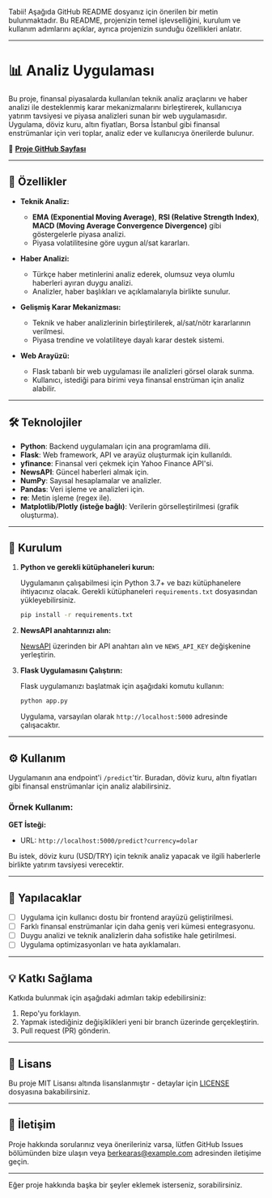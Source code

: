 Tabii! Aşağıda GitHub README dosyanız için önerilen bir metin bulunmaktadır. Bu README, projenizin temel işlevselliğini, kurulum ve kullanım adımlarını açıklar, ayrıca projenizin sunduğu özellikleri anlatır.

---

# 📊 Analiz Uygulaması

Bu proje, finansal piyasalarda kullanılan teknik analiz araçlarını ve haber analizi ile desteklenmiş karar mekanizmalarını birleştirerek, kullanıcıya yatırım tavsiyesi ve piyasa analizleri sunan bir web uygulamasıdır. Uygulama, döviz kuru, altın fiyatları, Borsa İstanbul gibi finansal enstrümanlar için veri toplar, analiz eder ve kullanıcıya önerilerde bulunur.

🔗 **[Proje GitHub Sayfası](https://github.com/Berke-aras/analizUygulamasi)**

---

## 🚀 Özellikler

- **Teknik Analiz:**
  - **EMA (Exponential Moving Average)**, **RSI (Relative Strength Index)**, **MACD (Moving Average Convergence Divergence)** gibi göstergelerle piyasa analizi.
  - Piyasa volatilitesine göre uygun al/sat kararları.
  
- **Haber Analizi:**
  - Türkçe haber metinlerini analiz ederek, olumsuz veya olumlu haberleri ayıran duygu analizi.
  - Analizler, haber başlıkları ve açıklamalarıyla birlikte sunulur.

- **Gelişmiş Karar Mekanizması:**
  - Teknik ve haber analizlerinin birleştirilerek, al/sat/nötr kararlarının verilmesi.
  - Piyasa trendine ve volatiliteye dayalı karar destek sistemi.

- **Web Arayüzü:**
  - Flask tabanlı bir web uygulaması ile analizleri görsel olarak sunma.
  - Kullanıcı, istediği para birimi veya finansal enstrüman için analiz alabilir.

---

## 🛠️ Teknolojiler

- **Python**: Backend uygulamaları için ana programlama dili.
- **Flask**: Web framework, API ve arayüz oluşturmak için kullanıldı.
- **yfinance**: Finansal veri çekmek için Yahoo Finance API'si.
- **NewsAPI**: Güncel haberleri almak için.
- **NumPy**: Sayısal hesaplamalar ve analizler.
- **Pandas**: Veri işleme ve analizleri için.
- **re**: Metin işleme (regex ile).
- **Matplotlib/Plotly (isteğe bağlı)**: Verilerin görselleştirilmesi (grafik oluşturma).

---

## 🔧 Kurulum

1. **Python ve gerekli kütüphaneleri kurun:**

   Uygulamanın çalışabilmesi için Python 3.7+ ve bazı kütüphanelere ihtiyacınız olacak. Gerekli kütüphaneleri `requirements.txt` dosyasından yükleyebilirsiniz.

   ```bash
   pip install -r requirements.txt
   ```

2. **NewsAPI anahtarınızı alın:**

   [NewsAPI](https://newsapi.org/) üzerinden bir API anahtarı alın ve `NEWS_API_KEY` değişkenine yerleştirin.

3. **Flask Uygulamasını Çalıştırın:**

   Flask uygulamanızı başlatmak için aşağıdaki komutu kullanın:

   ```bash
   python app.py
   ```

   Uygulama, varsayılan olarak `http://localhost:5000` adresinde çalışacaktır.

---

## ⚙️ Kullanım

Uygulamanın ana endpoint'i `/predict`'tir. Buradan, döviz kuru, altın fiyatları gibi finansal enstrümanlar için analiz alabilirsiniz.

### Örnek Kullanım:

**GET İsteği:**
- URL: `http://localhost:5000/predict?currency=dolar`

Bu istek, döviz kuru (USD/TRY) için teknik analiz yapacak ve ilgili haberlerle birlikte yatırım tavsiyesi verecektir.

---

## 🎯 Yapılacaklar

- [ ] Uygulama için kullanıcı dostu bir frontend arayüzü geliştirilmesi.
- [ ] Farklı finansal enstrümanlar için daha geniş veri kümesi entegrasyonu.
- [ ] Duygu analizi ve teknik analizlerin daha sofistike hale getirilmesi.
- [ ] Uygulama optimizasyonları ve hata ayıklamaları.

---

## 💡 Katkı Sağlama

Katkıda bulunmak için aşağıdaki adımları takip edebilirsiniz:

1. Repo'yu forklayın.
2. Yapmak istediğiniz değişiklikleri yeni bir branch üzerinde gerçekleştirin.
3. Pull request (PR) gönderin.

---

## 📜 Lisans

Bu proje MIT Lisansı altında lisanslanmıştır - detaylar için [LICENSE](LICENSE) dosyasına bakabilirsiniz.

---

## 💬 İletişim

Proje hakkında sorularınız veya önerileriniz varsa, lütfen GitHub Issues bölümünden bize ulaşın veya [berkearas@example.com](mailto:berkearas@example.com) adresinden iletişime geçin.

---

Eğer proje hakkında başka bir şeyler eklemek isterseniz, sorabilirsiniz.
